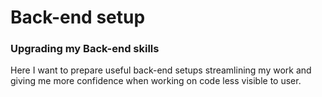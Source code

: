 # Back-end setup

### Upgrading my Back-end skills
Here I want to prepare useful back-end setups streamlining my work and giving me more confidence when working on code less visible to user.


